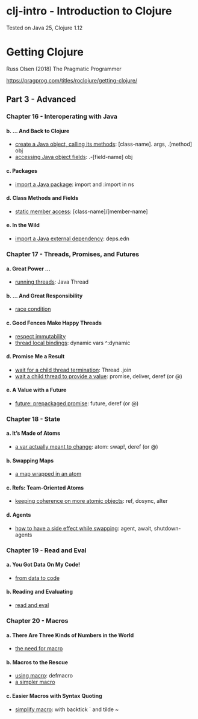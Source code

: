 # clj-intro - Introduction to Clojure
Tested on Java 25, Clojure 1.12

# Getting Clojure
Russ Olsen (2018) The Pragmatic Programmer

https://pragprog.com/titles/roclojure/getting-clojure/

## Part 3 - Advanced

### Chapter 16 - Interoperating with Java
#### b. … And Back to Clojure
- [create a Java object, calling its methods](ch16/b/e1.clj): [class-name]. args, .[method] obj  
- [accessing Java object fields](ch16/b/e2.clj): .-[field-name] obj
#### c. Packages
- [import a Java package](ch16/c/e1.clj): import and :import in ns
#### d. Class Methods and Fields
- [static member access](ch16/d/e1.clj): [class-name]/[member-name]
#### e. In the Wild
- [import a Java external dependency](ch16/e/e1.clj): deps.edn

### Chapter 17 - Threads, Promises, and Futures
#### a. Great Power …
- [running threads](ch17/a/e1.clj): Java Thread
#### b. … And Great Responsibility
- [race condition](ch17/b/e1.clj)
#### c. Good Fences Make Happy Threads
- [respect immutability](ch17/c/e1.clj)
- [thread local bindings](ch17/c/e2.clj): dynamic vars ^:dynamic
#### d. Promise Me a Result
- [wait for a child thread termination](ch17/d/e1.clj): Thread .join
- [wait a child thread to provide a value](ch17/d/e2.clj): promise, deliver, deref (or @)
#### e. A Value with a Future
- [future: prepackaged promise](): future, deref (or @)

### Chapter 18 - State
#### a. It’s Made of Atoms
- [a var actually meant to change](ch18/a/e1.clj): atom: swap!, deref (or @)
#### b. Swapping Maps
- [a map wrapped in an atom](ch18/b/e1.clj)
#### c. Refs: Team-Oriented Atoms
- [keeping coherence on more atomic objects](ch18/c/e1.clj): ref, dosync, alter
#### d. Agents
- [how to have a side effect while swapping](ch18/d/e1.clj): agent, await, shutdown-agents

### Chapter 19 - Read and Eval
#### a. You Got Data On My Code!
- [from data to code](ch19/a/e1.clj)
#### b. Reading and Evaluating
- [read and eval](ch19/b/e1.clj)

### Chapter 20 - Macros
#### a. There Are Three Kinds of Numbers in the World
- [the need for macro](ch20/a/e1.clj)
#### b. Macros to the Rescue
- [using macro](ch20/b/e1.clj): defmacro
- [a simpler macro](ch20/b/e2.clj)
#### c. Easier Macros with Syntax Quoting
- [simplify macro](ch20/c/e1.clj): with backtick ` and tilde ~

